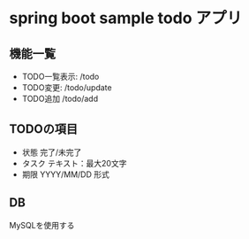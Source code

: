 # spring boot sample todo アプリ
 ## 機能一覧
- TODO一覧表示: /todo
- TODO変更: /todo/update
- TODO追加 /todo/add

## TODOの項目
- 状態 完了/未完了
- タスク テキスト：最大20文字
- 期限 YYYY/MM/DD 形式

## DB
MySQLを使用する
